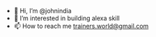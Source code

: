 - 👋 Hi, I’m @johnindia
- 👀 I’m interested in building alexa skill 
- 📫 How to reach me trainers.world@gmail.com
